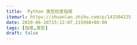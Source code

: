 ```yaml
---
title:  Python 类型检查指南
itemurl: https://zhuanlan.zhihu.com/p/141504225
date: 2020-06-26T15:12:07.215998+08:00
tags: [指南,类型]
draft: false
---
```

